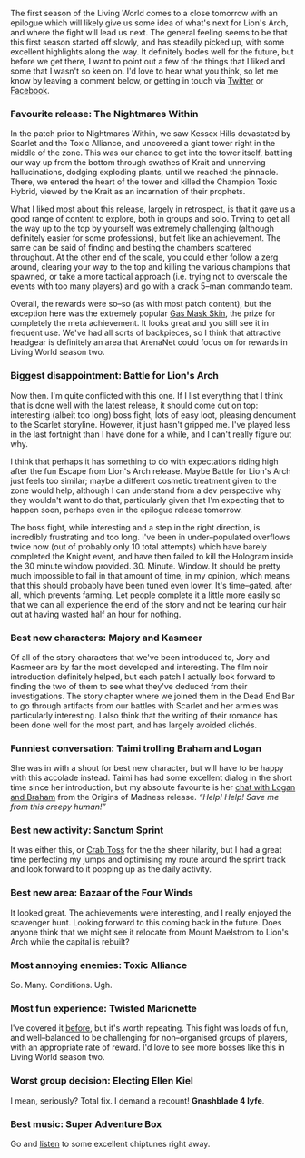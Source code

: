The first season of the Living World comes to a close tomorrow with an epilogue which will likely give us some idea of what's next for Lion's Arch, and where the fight will lead us next. The general feeling seems to be that this first season started off slowly, and has steadily picked up, with some excellent highlights along the way. It definitely bodes well for the future, but before we get there, I want to point out a few of the things that I liked and some that I wasn't so keen on. I'd love to hear what you think, so let me know by leaving a comment below, or getting in touch via [Twitter](https://twitter.com/blacklionchest) or [Facebook](https://www.facebook.com/blacklionchest).

### Favourite release: The Nightmares Within
In the patch prior to Nightmares Within, we saw Kessex Hills devastated by Scarlet and the Toxic Alliance, and uncovered a giant tower right in the middle of the zone. This was our chance to get into the tower itself, battling our way up from the bottom through swathes of Krait and unnerving hallucinations, dodging exploding plants, until we reached the pinnacle. There, we entered the heart of the tower and killed the Champion Toxic Hybrid, viewed by the Krait as an incarnation of their prophets.

What I liked most about this release, largely in retrospect, is that it gave us a good range of content to explore, both in groups and solo. Trying to get all the way up to the top by yourself was extremely challenging (although definitely easier for some professions), but felt like an achievement. The same can be said of finding and besting the chambers scattered throughout. At the other end of the scale, you could either follow a zerg around, clearing your way to the top and killing the various champions that spawned, or take a more tactical approach (i.e. trying not to overscale the events with too many players) and go with a crack 5–man commando team.

Overall, the rewards were so–so (as with most patch content), but the exception here was the extremely popular [Gas Mask Skin](http://wiki.guildwars2.com/wiki/Gas_Mask_Skin), the prize for completely the meta achievement. It looks great and you still see it in frequent use. We've had all sorts of backpieces, so I think that attractive headgear is definitely an area that ArenaNet could focus on for rewards in Living World season two.

### Biggest disappointment: Battle for Lion's Arch
Now then. I'm quite conflicted with this one. If I list everything that I think that is done well with the latest release, it should come out on top: interesting (albeit too long) boss fight, lots of easy loot, pleasing denoument to the Scarlet storyline. However, it just hasn't gripped me. I've played less in the last fortnight than I have done for a while, and I can't really figure out why.

I think that perhaps it has something to do with expectations riding high after the fun Escape from Lion's Arch release. Maybe Battle for Lion's Arch just feels too similar; maybe a different cosmetic treatment given to the zone would help, although I can understand from a dev perspective why they wouldn't want to do that, particularly given that I'm expecting that to happen soon, perhaps even in the epilogue release tomorrow.

The boss fight, while interesting and a step in the right direction, is incredibly frustrating and too long. I've been in under–populated overflows twice now (out of probably only 10 total attempts) which have barely completed the Knight event, and have then failed to kill the Hologram inside the 30 minute window provided. 30. Minute. Window. It should be pretty much impossible to fail in that amount of time, in my opinion, which means that this should probably have been tuned even lower. It's time–gated, after all, which prevents farming. Let people complete it a little more easily so that we can all experience the end of the story and not be tearing our hair out at having wasted half an hour for nothing.

### Best new characters: Majory and Kasmeer
Of all of the story characters that we've been introduced to, Jory and Kasmeer are by far the most developed and interesting. The film noir introduction definitely helped, but each patch I actually look forward to finding the two of them to see what they've deduced from their investigations. The story chapter where we joined them in the Dead End Bar to go through artifacts from our battles with Scarlet and her armies was particularly interesting. I also think that the writing of their romance has been done well for the most part, and has largely avoided clichés.

### Funniest conversation: Taimi trolling Braham and Logan
She was in with a shout for best new character, but will have to be happy with this accolade instead. Taimi has had some excellent dialog in the short time since her introduction, but my absolute favourite is her [chat with Logan and Braham](http://wiki.guildwars2.com/wiki/The_Origins_of_Madness:_A_Moment%27s_Peace#Dialogues) from the Origins of Madness release. *“Help! Help! Save me from this creepy human!”*

### Best new activity: Sanctum Sprint
It was either this, or [Crab Toss](http://wiki.guildwars2.com/wiki/Crab_Toss) for the the sheer hilarity, but I had a great time perfecting my jumps and optimising my route around the sprint track and look forward to it popping up as the daily activity.

### Best new area: Bazaar of the Four Winds
It looked great. The achievements were interesting, and I really enjoyed the scavenger hunt. Looking forward to this coming back in the future. Does anyone think that we might see it relocate from Mount Maelstrom to Lion's Arch while the capital is rebuilt?

### Most annoying enemies: Toxic Alliance
So. Many. Conditions. Ugh.

### Most fun experience: Twisted Marionette
I've covered it [before](/posts/top-three-quality-of-life-reddit), but it's worth repeating. This fight was loads of fun, and well–balanced to be challenging for non–organised groups of players, with an appropriate rate of reward. I'd love to see more bosses like this in Living World season two.

### Worst group decision: Electing Ellen Kiel
I mean, seriously? Total fix. I demand a recount! **Gnashblade 4 lyfe**.

### Best music: Super Adventure Box
Go and [listen](https://soundcloud.com/arenanet/sets/guild-wars-2-super-adventure) to some excellent chiptunes right away.
